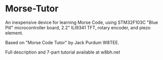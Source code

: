 # Morse-Tutor

An inexpensive device for learning Morse Code, using STM32F103C "Blue Pill" microcontroller board, 2.2" ILI9341 TFT, rotary encoder, and piezo element.

Based on "Morse Code Tutor" by Jack Purdum W8TEE.

Full description and 7-part tutorial available at w8bh.net
